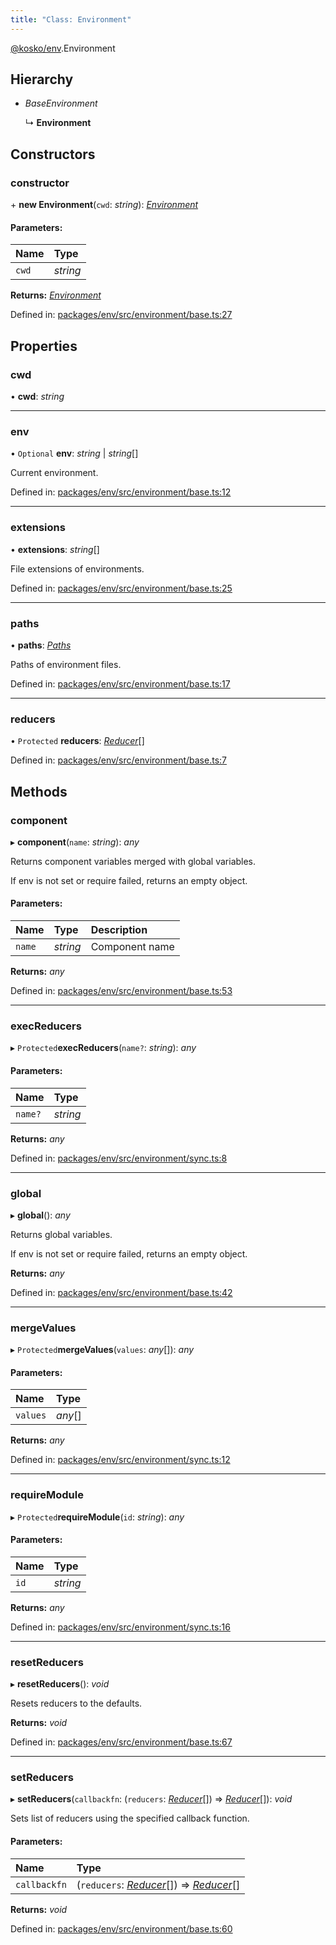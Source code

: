```yaml
---
title: "Class: Environment"
---
```


[@kosko/env](../modules/_kosko_env.md).Environment

## Hierarchy

- _BaseEnvironment_

  ↳ **Environment**

## Constructors

### constructor

\+ **new Environment**(`cwd`: _string_): [_Environment_](_kosko_env.environment.md)

#### Parameters:

| Name  | Type     |
| :---- | :------- |
| `cwd` | _string_ |

**Returns:** [_Environment_](_kosko_env.environment.md)

Defined in: [packages/env/src/environment/base.ts:27](https://github.com/tommy351/kosko/blob/93cd0b7/packages/env/src/environment/base.ts#L27)

## Properties

### cwd

• **cwd**: _string_

---

### env

• `Optional` **env**: _string_ \| _string_[]

Current environment.

Defined in: [packages/env/src/environment/base.ts:12](https://github.com/tommy351/kosko/blob/93cd0b7/packages/env/src/environment/base.ts#L12)

---

### extensions

• **extensions**: _string_[]

File extensions of environments.

Defined in: [packages/env/src/environment/base.ts:25](https://github.com/tommy351/kosko/blob/93cd0b7/packages/env/src/environment/base.ts#L25)

---

### paths

• **paths**: [_Paths_](../interfaces/_kosko_env.paths.md)

Paths of environment files.

Defined in: [packages/env/src/environment/base.ts:17](https://github.com/tommy351/kosko/blob/93cd0b7/packages/env/src/environment/base.ts#L17)

---

### reducers

• `Protected` **reducers**: [_Reducer_](../interfaces/_kosko_env.reducer.md)[]

Defined in: [packages/env/src/environment/base.ts:7](https://github.com/tommy351/kosko/blob/93cd0b7/packages/env/src/environment/base.ts#L7)

## Methods

### component

▸ **component**(`name`: _string_): _any_

Returns component variables merged with global variables.

If env is not set or require failed, returns an empty object.

#### Parameters:

| Name   | Type     | Description    |
| :----- | :------- | :------------- |
| `name` | _string_ | Component name |

**Returns:** _any_

Defined in: [packages/env/src/environment/base.ts:53](https://github.com/tommy351/kosko/blob/93cd0b7/packages/env/src/environment/base.ts#L53)

---

### execReducers

▸ `Protected`**execReducers**(`name?`: _string_): _any_

#### Parameters:

| Name    | Type     |
| :------ | :------- |
| `name?` | _string_ |

**Returns:** _any_

Defined in: [packages/env/src/environment/sync.ts:8](https://github.com/tommy351/kosko/blob/93cd0b7/packages/env/src/environment/sync.ts#L8)

---

### global

▸ **global**(): _any_

Returns global variables.

If env is not set or require failed, returns an empty object.

**Returns:** _any_

Defined in: [packages/env/src/environment/base.ts:42](https://github.com/tommy351/kosko/blob/93cd0b7/packages/env/src/environment/base.ts#L42)

---

### mergeValues

▸ `Protected`**mergeValues**(`values`: _any_[]): _any_

#### Parameters:

| Name     | Type    |
| :------- | :------ |
| `values` | _any_[] |

**Returns:** _any_

Defined in: [packages/env/src/environment/sync.ts:12](https://github.com/tommy351/kosko/blob/93cd0b7/packages/env/src/environment/sync.ts#L12)

---

### requireModule

▸ `Protected`**requireModule**(`id`: _string_): _any_

#### Parameters:

| Name | Type     |
| :--- | :------- |
| `id` | _string_ |

**Returns:** _any_

Defined in: [packages/env/src/environment/sync.ts:16](https://github.com/tommy351/kosko/blob/93cd0b7/packages/env/src/environment/sync.ts#L16)

---

### resetReducers

▸ **resetReducers**(): _void_

Resets reducers to the defaults.

**Returns:** _void_

Defined in: [packages/env/src/environment/base.ts:67](https://github.com/tommy351/kosko/blob/93cd0b7/packages/env/src/environment/base.ts#L67)

---

### setReducers

▸ **setReducers**(`callbackfn`: (`reducers`: [_Reducer_](../interfaces/_kosko_env.reducer.md)[]) => [_Reducer_](../interfaces/_kosko_env.reducer.md)[]): _void_

Sets list of reducers using the specified callback function.

#### Parameters:

| Name         | Type                                                                                                                   |
| :----------- | :--------------------------------------------------------------------------------------------------------------------- |
| `callbackfn` | (`reducers`: [_Reducer_](../interfaces/_kosko_env.reducer.md)[]) => [_Reducer_](../interfaces/_kosko_env.reducer.md)[] |

**Returns:** _void_

Defined in: [packages/env/src/environment/base.ts:60](https://github.com/tommy351/kosko/blob/93cd0b7/packages/env/src/environment/base.ts#L60)
